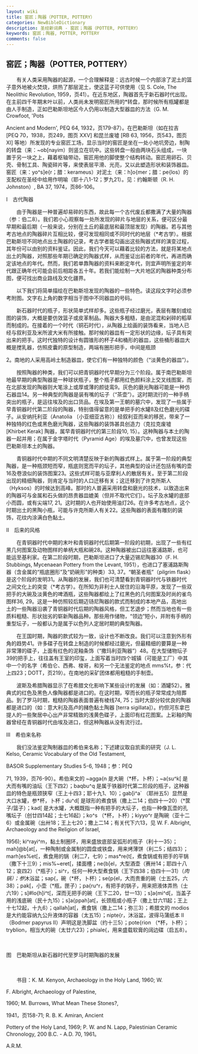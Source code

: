 ```yaml
---
layout: wiki
title: 窑匠；陶器（POTTER, POTTERY）
categories: NewBibleDictionary
description: 圣经新词典 - 窑匠；陶器（POTTER, POTTERY）
keywords: 窑匠；陶器, POTTER, POTTERY
comments: false
---
```


## 窑匠；陶器（POTTER, POTTERY）

　　有关人类采用陶器的起源，一个合理解释是：远古时候一个内部涂了泥土的篮子意外地被火焚烧，烘热了那层泥土，使这蓝子可供使用（见 S. Cole, The Neolithic Revolution, 1959，页41）。在近东地区，陶器首先于新石器时代出现。在主前四千年期末叶以前，人类尚未发明窑匠所用的*转盘，那时候所有瓶罐都是由人手制造，正如巴勒斯坦地区今人仍用以制造大型器皿的方法（G. M. Crowfoot, 'Pots

Ancient and Modern', PEQ 64, 1932，页179-87）。在巴勒斯坦（如在拉吉 [PEQ 70，1938，页249，图页 XXV] 和昆兰废墟 [RB 63, 1956，页543，图页 XI] 等地）所发现的专业窑匠工场，显示当时的窑匠是坐在一处小地坑旁边，制陶的转盘（来：~ob[nayim）则竖立在坑中。这些转盘一般由两块石头组成，一块置于另一块之上，藉着枢轴带动，窑匠用他的脚使整个结构转动。窑匠用卵石、贝壳、骨制工具、陶瓷碎片等，来使表层平滑、光亮，又以此塑造形状和装饰器皿。窑匠（来：yo^s]e{r；腊：kerameus）对泥土（来：h]o{mer；腊：pe{los）的支配权在圣经中给用作明喻（耶十八1-12；罗九21）。见：约翰斯顿（R. H. Johnston）, BA 37, 1974，页86-106。

Ⅰ　古代陶器

　　由于陶器是一种普遍却易碎的东西，故此每一个古代废丘都撒满了大量的陶器（参：伯二8）。我们若小心观察每一处所发现的碎片与地层的关系，便可区分最早期和最后期（一般来说，分别在土丘的最底层和最顶层发现）的陶器。若与其他考古地点的陶器碎片互相比较，便可发现相同或不同时代的地层（*考古学）。根据巴勒斯坦不同地点出土陶器的记录，考古学者能勾画出这些陶器式样的演变过程，其年份可以由别的资料鉴证。因此，我们今天可以藉着比较的方法，就是将某地点出土的陶器，对照那些年期已确定的陶器式样，从而鉴证出前者的年代，再进而确定该地点的年代。然而，我们若单靠陶器的资料来断定年代，则宜声明所鉴定的年代跟正确年代可能会前后相距各五十年。若我们能绘制一大片地区的陶器种类分布图，便可找出商业路线及文化疆界。

　　以下我们将简单描绘在巴勒斯坦发现的陶器的一些特色。读这段文字时必须参考附图。文字右上角的数字相当于图中不同器皿的号码。

　　新石器时代的瓶子，形状简单式样却多。这些瓶子经过磨光，表层有雕刻或绘图的装饰，大概是要仿效篮子或皮革制品。陶器大多粗糙，是由泥混和剁碎的稻草而制成的。在接着的一个时代（铜石时代），从陶器上绘画的装饰看来，当地人已经与叙利亚及米所波大米有所接触。那时候的器皿有一定形状的边缘，坛子具有突出来的把手。这时代独特的设计有圆锥形的杯子4和桶形的器皿，这些桶形器皿大概是搅乳器，仿照皮囊的原型制造，两端有圈形把手，中间是瓶颈

2。南地的人采用高岭土制造器皿，使它们有一种独特的颜色（“淡黄色的器皿”）。

　　按照陶器的种类，我们可以把青铜器时代早期分为三个阶段。属于南巴勒斯坦地最早期的典型陶器是一种球状瓶子，整个瓶子都用红色颜料涂上交叉线图案，而在北部发现的陶器则大笔涂上或厚或薄的颜徒鸾9。灰色的磨光陶器可能是一种仿石器皿14。另一种典型的陶器是装有嘴的坛子（“茶壶”）。这时期流行的一种手柄突出的瓶子，是运往埃及的出口货品。在埃及第一王朝的墓穴中，发现了一些属于早青铜器时代第二阶段的陶器，特别值得留意的是单把手的水罐8及红色磨光的碟子。从安纳托利亚（Anatolia 〔小亚细亚古称〕）经叙利亚而来的移民，带来了一种独特的红色或黑色磨光陶器，这些陶器的装饰甚具创造力（克拉克废墟 [Khirbet Kerak] 陶器，属早青铜器时代的第三阶段10, 15）。这种陶器与本土的陶器一起并用；在属于金字塔时代（Pyramid Age）的埃及墓穴中，也曾发现这些巴勒斯坦本土的陶器。

　　青铜器时代中期的不同文明清楚反映于新的陶器式样上。属于第一阶段的典型陶器，是一种瓶颈短而窄，瓶底则宽而平的坛子，其他典型的设计还包括有嘴的壶16及卷浪似的装饰图案23。这些式样可能与亚摩利人的散居有关。至于第二阶段出现的精细陶器，则肯定与当时的人口迁移有关；这迁移到了许克所斯人（Hyksos）的时候达到高峰。那时的人普遍采用转盘和磨光的技术，以致造出来的陶器可与金属和石头做的昂贵器皿媲美（但并不取代它们）。坛子及水罐的底部小而圆，或有尖端17, 21。这时期的人也开始使用油灯26。在许多考古地点，这个时期出土的黑陶小瓶，可能与许克所斯人有关22。这些陶器的表面有雕刻的装饰，花纹内涂满白色黏土。

Ⅱ　后来的风格

　　在青铜器时代中期的末叶和青铜器时代后期第一阶段的初期，出现了一些有红黑几何图案及动物图样的单柄大瓶和碗28。这种陶器被出口运往塞浦路斯，也可能运至基利家。在第二阶段时期，巴勒斯坦进口了大量迈锡尼陶器30（F. H. Stubbings, Mycenaean Pottery from the Levant, 1951），也进口了塞浦路斯陶器（含金属的“瓶底圈形”及“奶碗形”的种类）33, 37。“朝圣者瓶”（pilgrim flask）是这个阶段的发明31。从陶器的发展，我们也可清楚看到青铜器时代与铁器时代之间文化上的突变（*考古学）。在所知为非利士人居住的沿海平原，发现了一些双把手的大碗及淡黄色的啤酒瓶，这些陶器都绘上了红黑色的几何图案及时尚的雀鸟图样36, 29。这是一种仿照较后期迈钖尼陶器的款式而制成的本地产品，高地出土的一些陶器沿袭了青铜器时代后期的陶器风格，但工艺退步；然而当地也有一些质料粗糙、形状拙劣的崭新陶器品种。那些用作储物，“领边”短小，并附有手柄的重型坛子，一般都认为是属于以色列人定居时期的典型陶器。

　　在王国时期，陶器的款式较为一致，设计也不断改良。我们可以注意到外形有角的趋势41。许多碟子在转盘上制造的时候都经过磨光，但最精细的要算是一种非常薄的碟子，上面有红色的泥釉条饰（“撒玛利亚陶器”）48。在大型储物坛子39的把手上，往往盖有王室的印玺，上面写着当时四个城镇（可能是工厂）中其中一个的名字（希伯仑、西弗、梭哥，和另一个无法鉴定的地点 mms%t，参：代上四23；DOTT，页219）。在南地的采矿团体都用粗糙的手制壶。

　　波斯及希腊陶器显示了在希腊文化影响下某些设计的发展（如：酒罐52）。雅典式的红色及黑色人像陶器都是进口的。在这时期，窄而长的瓶子常常成为陪葬品。到了罗马时期，粗糙的陶器表面普遍有棱线74, 75；当时大部分较优良的陶器都是进口的（如：意大利及高卢的赭色黏土陶器 [terra sigillata]）。约但河东拿巴提人的一些聚居中心出产非常精致的浅黄色碟子，上面印有红花图案。上彩釉的陶器曾经在青铜器时代由埃及进口，但这种陶器从没有流行过。

Ⅲ　希伯来名称

　　我们没法鉴定陶制器皿的希伯来名称；下述建议取自凯索的研究（J. L. Kelso, Ceramic Vocabulary of the Old Testament,

BASOR Supplementary Studies 5-6, 1948；参：PEQ

71, 1939，页76-90）。希伯来文的 ~agga{n 是大碗（*杯，卜杯）；~a{su^k[ 是大而有嘴的油坛（王下四2）；baqbu^q 是属于铁器时代第二阶段的瓶子，这种器皿的特色是瓶颈狭窄（王上十四3；耶十九1、10）；gab[i^a` （耶卅五5）显然是大口水罐，参*杯，卜杯；du^d[ 是球形的煮食锅（撒上二14；伯四十一20）（*筐子/篮子）；kad[ 是大水罐，大概既指一种有把手的大坛子，也指一种像瓦壶的孔嘴坛子（创廿四14起；士七16起）；ko^s （*杯，卜杯）；kiyyo^r 是陶碗（亚十二6）或金属碗（出卅18；王上七20；撒上二14；有关代下六13，见 W. F. Albright, Archaeology and the Religion of Israel,

1956); ki^rayi^m，黏土制圈环，用来盛放底部呈弧形的瓶子（利十一35）；mah]@b[at[，一种陶制或金属制的圆盘或铁盘，用来烤薄饼（利二5；结四3）；marh]es%et[，煮食用的锅（利二7，七9）；mas*re{t[，煮食锅或有把手的平锅（撒下十三9）；mis%~eret[，揉面槽；ne{b[el，大型酒壶（赛卅14；耶四十八12；哀四2）（*瓶子）；si^r，任何一种大型煮食锅（王下四38；伯四十一31）（*肉锅）；参*沐浴盆；sap{，碗（*杯，卜杯）；se{p{el，大而贵重的碗（士五25，六38）；pak[，小壶（*瓶，匣子）；pa{ru^r，有把手的锅子，用来把液体弄热（士六19）；s]#lo{h]i^t[，深而无把手的碗（王下二20，廿一13）；s]a{mi^d[，当盖子用的浅底碗（民十九15）；s]a{ppah]at[，长颈瓶或小瓶子（撒上廿六11起；王上十七12起，十九6）；qallah]at[，煮食锅（撒上二14；弥三3）；希腊文的 modios 是大约能容纳九公升液体的容器（太五15）；nipte{r，沐浴盆，波得马蒲纸本 II （Bodmer papyrus II）声明这是洗脚盆（约十三5）；pote{rion （*杯，卜杯）；tryblion，相当大的碗（太廿六23）；phiale{，用来盛载软膏的阔边碟（启五8）。

　





图　巴勒斯坦从新石器时代至罗马时期陶器的发展

　

　　书目：K. M. Kenyon, Archaeology in the Holy Land, 1960; W.

F. Albright, Archaeology of Palestine,

1960; M. Burrows, What Mean These Stones?,

1941，页158-71; R. B. K. Amiran, Ancient

Pottery of the Holy Land, 1969; P. W. and N. Lapp, Palestinian Ceramic Chronology, 200 B.C. - A.D. 70, 1961。

A.R.M.








